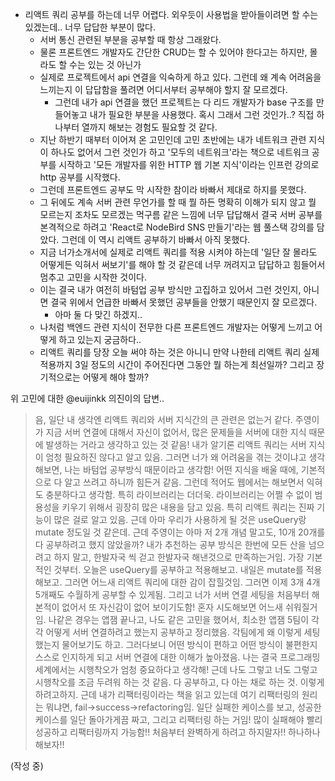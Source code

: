 - 리액트 쿼리 공부를 하는데 너무 어렵다. 외우듯이 사용법을 받아들이려면 할 수는 있겠는데.. 너무 답답한 부분이 많다.
  - 서버 통신 관련된 부분을 공부할 때 항상 그래왔다.
  - 물론 프론트엔드 개발자도 간단한 CRUD는 할 수 있어야 한다고는 하지만, 몰라도 할 수는 있는 것 아닌가
  - 실제로 프로젝트에서 api 연결을 익숙하게 하고 있다. 그런데 왜 계속 어려움을 느끼는지 이 답답함을 풀려면 어디서부터 공부해야 할지 잘 모르겠다.
    - 그런데 내가 api 연결을 했던 프로젝트는 다 리드 개발자가 base 구조를 만들어놓고 내가 필요한 부분을 사용했다. 혹시 그래서 그런 것인가..? 직접 하나부터 열까지 해보는 경험도 필요할 것 같다.
  - 지난 하반기 때부터 이어져 온 고민인데 고민 초반에는 내가 네트워크 관련 지식이 하나도 없어서 그런 것인가 하고 '모두의 네트워크'라는 책으로 네트워크 공부를 시작하고 '모든 개발자를 위한 HTTP 웹 기본 지식'이라는 인프런 강의로 http 공부를 시작했다.
  - 그런데 프론트엔드 공부도 막 시작한 참이라 바빠서 제대로 하지를 못했다.
  - 그 뒤에도 계속 서버 관련 무언가를 할 때 뭘 하든 명확히 이해가 되지 않고 뭘 모르는지 조차도 모르겠는 먹구름 같은 느낌에 너무 답답해서 결국 서버 공부를 본격적으로 하려고 'React로 NodeBird SNS 만들기'라는 웹 풀스택 강의를 담았다. 그런데 이 역시 리액트 공부하기 바빠서 아직 못했다.
  - 지금 너가소개서에 실제로 리액트 쿼리를 적용 시켜야 하는데 '일단 잘 몰라도 어떻게든 익혀서 써보기'를 해야 할 것 같은데 너무 꺼려지고 답답하고 힘들어서 멈추고 고민을 시작한 것이다.
  - 이는 결국 내가 여전히 바텀업 공부 방식만 고집하고 있어서 그런 것인지, 아니면 결국 위에서 언급한 바빠서 못했던 공부들을 안했기 때문인지 잘 모르겠다.
	  - 아마 둘 다 맞긴 하겠지..
  - 나처럼 백엔드 관련 지식이 전무한 다른 프론트엔드 개발자는 어떻게 느끼고 어떻게 하고 있는지 궁금하다..
  - 리액트 쿼리를 당장 오늘 써야 하는 것은 아니니 만약 나한테 리액트 쿼리 실제 적용까지 3일 정도의 시간이 주어진다면 그동안 뭘 하는게 최선일까? 그리고 장기적으로는 어떻게 해야 할까?

위 고민에 대한 @euijinkk 의진이의 답변..

> 음, 일단 내 생각엔 리액트 쿼리와 서버 지식간의 큰 관련은 없는거 같다. 주영이가 지금 서버 연결에 대해서 자신이 없어서, 많은 문제들을 서버에 대한 지식 때문에 발생하는 거라고 생각하고 있는 것 같음! 내가 알기론 리액트 쿼리는 서버 지식이 엄청 필요하진 않다고 알고 있음. 그러면 너가 왜 어려움을 겪는 것이냐고 생각해보면, 나는 바텀업 공부방식 때문이라고 생각함! 어떤 지식을 배울 때에, 기본적으로 다 알고 쓰려고 하니까 힘든거 같음. 그런데 적어도 웹에서는 해보면서 익혀도 충분하다고 생각함. 특히 라이브러리는 더더욱. 라이브러리는 어쩔 수 없이 범용성을 키우기 위해서 굉장히 많은 내용을 담고 있음. 특히 리액트 쿼리는 진짜 기능이 많은 걸로 알고 있음. 근데 아마 우리가 사용하게 될 것은 useQuery랑 mutate 정도일 것 같은데. 근데 주영이는 아마 저 2개 개념 말고도, 10개 20개를 다 공부하려고 했지 않았을까? 내가 추천하는 공부 방식은 한번에 모든 산을 넘으려고 하지 말고, 한발자국 씩 걷고 한발자국 해낸것으로 만족하는거임. 가장 기본적인 것부터. 오늘은 useQuery를 공부하고 적용해보고. 내일은 mutate를 적용해보고. 그러면 어느새 리액트 쿼리에 대한 감이 잡힐것임. 그러면 이제 3개 4개 5개째도 수월하게 공부할 수 있게됨. 그리고 너가 서버 연결 세팅을 처음부터 해본적이 없어서 또 자신감이 없어 보이기도함! 혼자 시도해보면 어느새 쉬워질거임. 나같은 경우는 앱잼 끝나고, 나도 같은 고민을 했어서, 최소한 앱잼 5팀이 각각 어떻게 서버 연결하려고 했는지 공부하고 정리했음. 각팀에게 왜 이렇게 세팅했는지 물어보기도 하고. 그러다보니 어떤 방식이 편하고 어떤 방식이 불편한지 스스로 인지하게 되고 서버 연결에 대한 이해가 높아졌음. 나는 결국 프로그래밍 세계에서는 시행착오가 엄청 중요하다고 생각해! 근데 나도 그렇고 너도 그렇고 시행착오를 조금 두려워 하는 것 같음. 다 공부하고, 다 아는 채로 하는 것. 이렇게 하려고하지. 근데 내가 리팩터링이라는 책을 읽고 있는데 여기 리팩터링의 원리는 뭐냐면, fail→success→refactoring임. 일단 실패한 케이스를 보고, 성공한 케이스를 일단 돌아가게끔 짜고, 그리고 리팩터링 하는 거임! 많이 실패해야 빨리 성공하고 리팩터링까지 가능함!! 처음부터 완벽하게 하려고 하지말자!! 하나하나 해보자!!



(작성 중)
